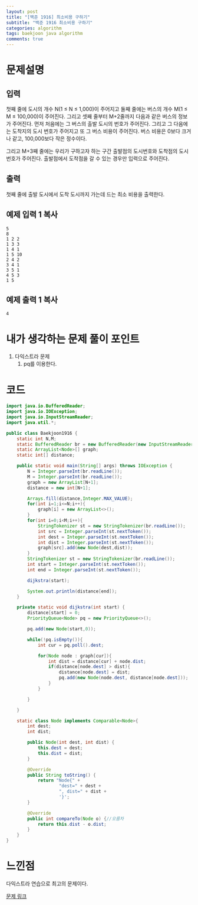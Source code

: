 ```yaml
---
layout: post
title: "[백준 1916] 최소비용 구하기"
subtitle: "백준 1916 최소비용 구하기"
categories: algorithm
tags: baekjoon java algorithm 
comments: true
---
```


# 문제설명

## 입력

첫째 줄에 도시의 개수 N(1 ≤ N ≤ 1,000)이 주어지고 둘째 줄에는 버스의 개수 M(1 ≤ M ≤ 100,000)이 주어진다. 그리고 셋째 줄부터 M+2줄까지 다음과 같은 버스의 정보가 주어진다. 먼저 처음에는 그 버스의 출발 도시의 번호가 주어진다. 그리고 그 다음에는 도착지의 도시 번호가 주어지고 또 그 버스 비용이 주어진다. 버스 비용은 0보다 크거나 같고, 100,000보다 작은 정수이다.

그리고 M+3째 줄에는 우리가 구하고자 하는 구간 출발점의 도시번호와 도착점의 도시번호가 주어진다. 출발점에서 도착점을 갈 수 있는 경우만 입력으로 주어진다.

## 출력

첫째 줄에 출발 도시에서 도착 도시까지 가는데 드는 최소 비용을 출력한다.

## 예제 입력 1 복사

```
5
8
1 2 2
1 3 3
1 4 1
1 5 10
2 4 2
3 4 1
3 5 1
4 5 3
1 5
```

## 예제 출력 1 복사

```
4
```

# 내가 생각하는 문제 풀이 포인트

1. 다익스트라 문제
   1. pq를 이용한다.

# 코드

~~~java
import java.io.BufferedReader;
import java.io.IOException;
import java.io.InputStreamReader;
import java.util.*;

public class Baekjoon1916 {
    static int N,M;
    static BufferedReader br = new BufferedReader(new InputStreamReader(System.in));
    static ArrayList<Node>[] graph;
    static int[] distance;

    public static void main(String[] args) throws IOException {
        N = Integer.parseInt(br.readLine());
        M = Integer.parseInt(br.readLine());
        graph = new ArrayList[N+1];
        distance = new int[N+1];

        Arrays.fill(distance,Integer.MAX_VALUE);
        for(int i=1;i<=N;i++){
            graph[i] = new ArrayList<>();
        }
        for(int i=0;i<M;i++){
            StringTokenizer st = new StringTokenizer(br.readLine());
            int src = Integer.parseInt(st.nextToken());
            int dest = Integer.parseInt(st.nextToken());
            int dist = Integer.parseInt(st.nextToken());
            graph[src].add(new Node(dest,dist));
        }
        StringTokenizer st = new StringTokenizer(br.readLine());
        int start = Integer.parseInt(st.nextToken());
        int end = Integer.parseInt(st.nextToken());

        dijkstra(start);

        System.out.println(distance[end]);
    }

    private static void dijkstra(int start) {
        distance[start] = 0;
        PriorityQueue<Node> pq = new PriorityQueue<>();

        pq.add(new Node(start,0));

        while(!pq.isEmpty()){
            int cur = pq.poll().dest;

            for(Node node : graph[cur]){
                int dist = distance[cur] + node.dist;
                if(distance[node.dest] > dist){
                    distance[node.dest] = dist;
                    pq.add(new Node(node.dest, distance[node.dest]));
                }
            }

        }

    }

    static class Node implements Comparable<Node>{
        int dest;
        int dist;

        public Node(int dest, int dist) {
            this.dest = dest;
            this.dist = dist;
        }

        @Override
        public String toString() {
            return "Node{" +
                    "dest=" + dest +
                    ", dist=" + dist +
                    '}';
        }

        @Override
        public int compareTo(Node o) {//오름차
            return this.dist - o.dist;
        }
    }
}

~~~



# 느낀점

다익스트라 연습으로 최고의 문제이다. 



[문제 링크](https://www.acmicpc.net/problem/1916)

